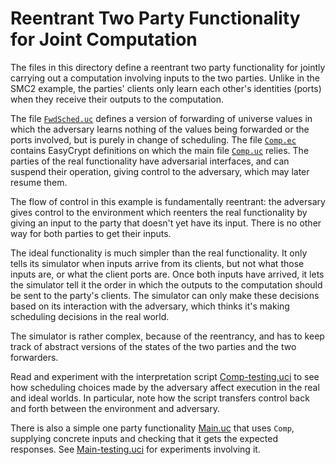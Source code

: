Reentrant Two Party Functionality for Joint Computation
=====================================================================

The files in this directory define a reentrant two party
functionality for jointly carrying out a computation involving inputs
to the two parties. Unlike in the SMC2 example, the parties' clients
only learn each other's identities (ports) when they receive their
outputs to the computation.

The file [`FwdSched.uc`](FwdSched.uc) defines a version of forwarding
of universe values in which the adversary learns nothing of the values
being forwarded or the ports involved, but is purely in change of
scheduling. The file [`Comp.ec`](Comp.ec) contains EasyCrypt
definitions on which the main file [`Comp.uc`](Comp.uc) relies.
The parties of the real functionality have adversarial interfaces,
and can suspend their operation, giving control to the adversary,
which may later resume them.

The flow of control in this example is fundamentally reentrant: the
adversary gives control to the environment which reenters the real
functionality by giving an input to the party that doesn't yet
have its input. There is no other way for both parties to get their
inputs.

The ideal functionality is much simpler than the real functionality.
It only tells its simulator when inputs arrive from its clients, but
not what those inputs are, or what the client ports are. Once both
inputs have arrived, it lets the simulator tell it the order in which
the outputs to the computation should be sent to the party's clients.
The simulator can only make these decisions based on its interaction
with the adversary, which thinks it's making scheduling decisions in
the real world.

The simulator is rather complex, because of the reentrancy, and has to
keep track of abstract versions of the states of the two parties and
the two forwarders.

Read and experiment with the interpretation script
[Comp-testing.uci](Comp-testing.uci) to see how scheduling choices
made by the adversary affect execution in the real and ideal
worlds. In particular, note how the script transfers control back and
forth between the environment and adversary.

There is also a simple one party functionality [Main.uc](Main.uc) that
uses `Comp`, supplying concrete inputs and checking that it gets the
expected responses.  See [Main-testing.uci](Main-testing.uci) for
experiments involving it.

